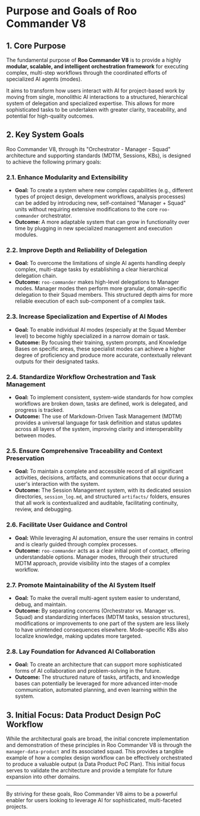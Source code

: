 # Purpose and Goals of Roo Commander V8

## 1. Core Purpose

The fundamental purpose of **Roo Commander V8** is to provide a highly **modular, scalable, and intelligent orchestration framework** for executing complex, multi-step workflows through the coordinated efforts of specialized AI agents (modes).

It aims to transform how users interact with AI for project-based work by moving from single, monolithic AI interactions to a structured, hierarchical system of delegation and specialized expertise. This allows for more sophisticated tasks to be undertaken with greater clarity, traceability, and potential for high-quality outcomes.

## 2. Key System Goals

Roo Commander V8, through its "Orchestrator - Manager - Squad" architecture and supporting standards (MDTM, Sessions, KBs), is designed to achieve the following primary goals:

### 2.1. Enhance Modularity and Extensibility
*   **Goal:** To create a system where new complex capabilities (e.g., different types of project design, development workflows, analysis processes) can be added by introducing new, self-contained "Manager + Squad" units without requiring extensive modifications to the core `roo-commander` orchestrator.
*   **Outcome:** A more adaptable system that can grow in functionality over time by plugging in new specialized management and execution modules.

### 2.2. Improve Depth and Reliability of Delegation
*   **Goal:** To overcome the limitations of single AI agents handling deeply complex, multi-stage tasks by establishing a clear hierarchical delegation chain.
*   **Outcome:** `roo-commander` makes high-level delegations to Manager modes. Manager modes then perform more granular, domain-specific delegation to their Squad members. This structured depth aims for more reliable execution of each sub-component of a complex task.

### 2.3. Increase Specialization and Expertise of AI Modes
*   **Goal:** To enable individual AI modes (especially at the Squad Member level) to become highly specialized in a narrow domain or task.
*   **Outcome:** By focusing their training, system prompts, and Knowledge Bases on specific areas, these specialist modes can achieve a higher degree of proficiency and produce more accurate, contextually relevant outputs for their designated tasks.

### 2.4. Standardize Workflow Orchestration and Task Management
*   **Goal:** To implement consistent, system-wide standards for how complex workflows are broken down, tasks are defined, work is delegated, and progress is tracked.
*   **Outcome:** The use of Markdown-Driven Task Management (MDTM) provides a universal language for task definition and status updates across all layers of the system, improving clarity and interoperability between modes.

### 2.5. Ensure Comprehensive Traceability and Context Preservation
*   **Goal:** To maintain a complete and accessible record of all significant activities, decisions, artifacts, and communications that occur during a user's interaction with the system.
*   **Outcome:** The Session Management system, with its dedicated session directories, `session_log.md`, and structured `artifacts/` folders, ensures that all work is contextualized and auditable, facilitating continuity, review, and debugging.

### 2.6. Facilitate User Guidance and Control
*   **Goal:** While leveraging AI automation, ensure the user remains in control and is clearly guided through complex processes.
*   **Outcome:** `roo-commander` acts as a clear initial point of contact, offering understandable options. Manager modes, through their structured MDTM approach, provide visibility into the stages of a complex workflow.

### 2.7. Promote Maintainability of the AI System Itself
*   **Goal:** To make the overall multi-agent system easier to understand, debug, and maintain.
*   **Outcome:** By separating concerns (Orchestrator vs. Manager vs. Squad) and standardizing interfaces (MDTM tasks, session structures), modifications or improvements to one part of the system are less likely to have unintended consequences elsewhere. Mode-specific KBs also localize knowledge, making updates more targeted.

### 2.8. Lay Foundation for Advanced AI Collaboration
*   **Goal:** To create an architecture that can support more sophisticated forms of AI collaboration and problem-solving in the future.
*   **Outcome:** The structured nature of tasks, artifacts, and knowledge bases can potentially be leveraged for more advanced inter-mode communication, automated planning, and even learning within the system.

## 3. Initial Focus: Data Product Design PoC Workflow

While the architectural goals are broad, the initial concrete implementation and demonstration of these principles in Roo Commander V8 is through the `manager-data-product` and its associated squad. This provides a tangible example of how a complex design workflow can be effectively orchestrated to produce a valuable output (a Data Product PoC Plan). This initial focus serves to validate the architecture and provide a template for future expansion into other domains.

---

By striving for these goals, Roo Commander V8 aims to be a powerful enabler for users looking to leverage AI for sophisticated, multi-faceted projects.